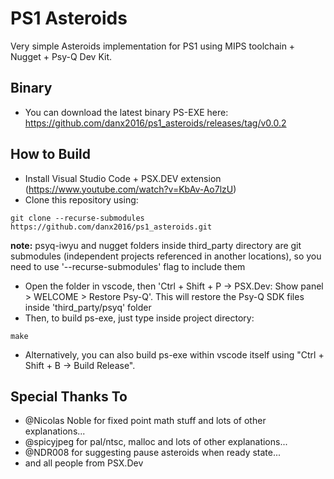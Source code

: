 # PS1 Asteroids

Very simple Asteroids implementation for PS1 using MIPS toolchain + Nugget + Psy-Q Dev Kit.


## Binary ##

* You can download the latest binary PS-EXE here: https://github.com/danx2016/ps1_asteroids/releases/tag/v0.0.2


## How to Build ##

* Install Visual Studio Code + PSX.DEV extension (https://www.youtube.com/watch?v=KbAv-Ao7lzU)
* Clone this repository using:
```
git clone --recurse-submodules https://github.com/danx2016/ps1_asteroids.git
```
<b>note:</b> psyq-iwyu and nugget folders inside third_party directory are git submodules (independent projects referenced in another locations), so you need to use '--recurse-submodules' flag to include them 
* Open the folder in vscode, then 'Ctrl + Shift + P -> PSX.Dev: Show panel > WELCOME > Restore Psy-Q'. This will restore the Psy-Q SDK files inside 'third_party/psyq' folder
* Then, to build ps-exe, just type inside project directory:
```
make
```
* Alternatively, you can also build ps-exe within vscode itself using "Ctrl + Shift + B -> Build Release".


## Special Thanks To ##

* @Nicolas Noble for fixed point math stuff and lots of other explanations...
* @spicyjpeg for pal/ntsc, malloc and lots of other explanations...
* @NDR008 for suggesting pause asteroids when ready state...
* and all people from PSX.Dev
